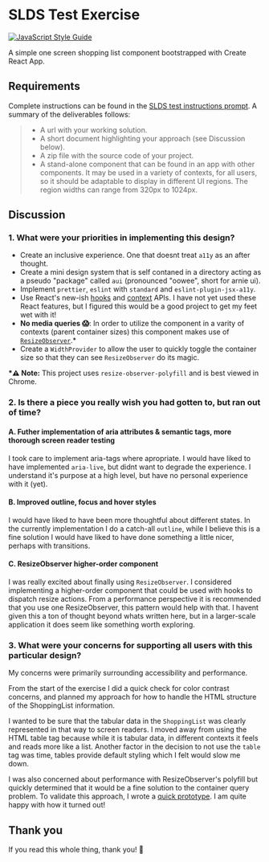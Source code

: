 # SLDS Test Exercise

[![JavaScript Style Guide](https://img.shields.io/badge/code_style-standard-brightgreen.svg)](https://standardjs.com)

A simple one screen shopping list component bootstrapped with Create React App.

## Requirements

Complete instructions can be found in the [SLDS test instructions prompt](prompt/slds-test-instructions.md). A summary of the deliverables follows:

> - A url with your working solution.
> - A short document highlighting your approach (see Discussion below).
> - A zip file with the source code of your project.
> - A stand-alone component that can be found in an app with other components. It may be used in a variety of contexts, for all users, so it should be adaptable to display in different UI regions. The region widths can range from 320px to 1024px.

## Discussion

### 1. What were your priorities in implementing this design?

- Create an inclusive experience. One that doesnt treat `a11y` as an after thought.
- Create a mini design system that is self contaned in a directory acting as a pseudo "package" called `aui` (pronounced "oowee", short for arnie ui).
- Implement `prettier`, `eslint` with `standard` and `eslint-plugin-jsx-a11y`.
- Use React's new-ish [hooks](https://reactjs.org/docs/hooks-intro.html) and [context](https://reactjs.org/docs/context.html) APIs. I have not yet used these React features, but I figured this would be a good project to get my feet wet with it!
- **No media queries 😱**: In order to utilize the component in a varity of contexts (parent container sizes) this component makes use of [`ResizeObserver`](https://developer.mozilla.org/en-US/docs/Web/API/ResizeObserver).\*
- Create a `WidthProvider` to allow the user to quickly toggle the container size so that they can see `ResizeObserver` do its magic.

**\*⚠️ Note:** This project uses `resize-observer-polyfill` and is best viewed in Chrome.

### 2. Is there a piece you really wish you had gotten to, but ran out of time?

#### A. Futher implementation of aria attributes & semantic tags, more thorough screen reader testing

I took care to implement aria-tags where apropriate. I would have liked to have implemented `aria-live`, but didnt want to degrade the experience. I understand it's purpose at a high level, but have no personal experience with it (yet).

#### B. Improved outline, focus and hover styles

I would have liked to have been more thoughtful about different states. In the currently implementation I do a catch-all `outline`, while I believe this is a fine solution I would have liked to have done something a little nicer, perhaps with transitions.

#### C. ResizeObserver higher-order component

I was really excited about finally using `ResizeObserver`. I considered implementing a higher-order component that could be used with hooks to dispatch resize actions. From a performance perspective it is recommended that you use one ResizeObserver, this pattern would help with that. I havent given this a ton of thought beyond whats written here, but in a larger-scale application it does seem like something worth exploring.

### 3. What were your concerns for supporting all users with this particular design?

My concerns were primarily surrounding accessibility and performance.

From the start of the exercise I did a quick check for color contrast concerns, and planned my approach for how to handle the HTML structure of the ShoppingList information.

I wanted to be sure that the tabular data in the `ShoppingList` was clearly represented in that way to screen readers. I moved away from using the HTML table tag because while it is tabular data, in different contexts it feels and reads more like a list. Another factor in the decision to not use the `table` tag was time, tables provide default styling which I felt would slow me down.

I was also concerned about performance with ResizeObserver's polyfill but quickly determined that it would be a fine solution to the container query problem. To validate this approach, I wrote a [quick prototype](https://codepen.io/arnoldsandoval/pen/VNBEjE). I am quite happy with how it turned out!

## Thank you

If you read this whole thing, thank you! 🌟
